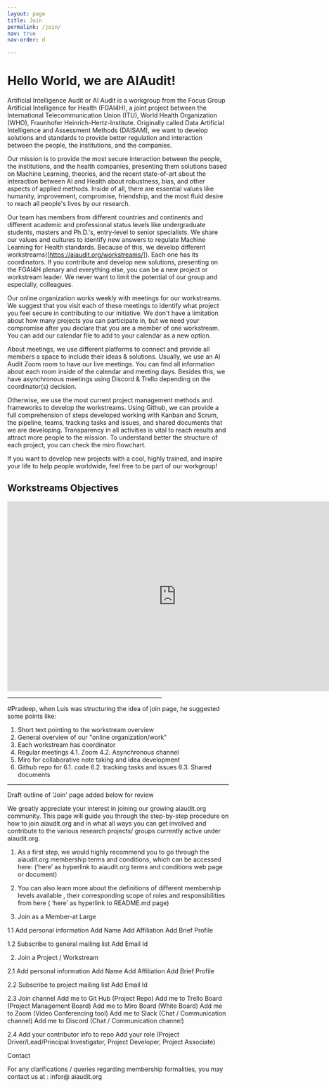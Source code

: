 ```yaml
---
layout: page
title: Join
permalink: /join/
nav: true
nav-order: d

---
```


# Hello World, we are AIAudit!

Artificial Intelligence Audit or AI Audit is a workgroup from the Focus Group Artificial Intelligence for Health (FGAI4H), a  joint project between the International Telecommunication Union (ITU), World Health Organization (WHO), Fraunhofer Heinrich-Hertz-Institute. Originally called Data Artificial Intelligence and Assessment Methods (DAISAM), we want to develop solutions and standards to provide better regulation and interaction between the people, the institutions, and the companies.

Our mission is to provide the most secure interaction between the people, the institutions, and the health companies, presenting them solutions based on Machine Learning, theories, and the recent state-of-art about the interaction between AI and Health about robustness, bias, and other aspects of applied methods. Inside of all, there are essential values like humanity, improvement, compromise, friendship, and the most fluid desire to reach all people's lives by our research.

Our team has members from different countries and continents and different academic and professional status levels like undergraduate students, masters and Ph.D.'s, entry-level to senior specialists. We share our values and cultures to identify new answers to regulate Machine Learning for Health standards.  Because of this, we develop different workstreams([https://aiaudit.org/workstreams/]). Each one has its coordinators. If you contribute and develop new solutions, presenting on the FGAI4H plenary and everything else, you can be a new project or workstream leader. We never want to limit the potential of our group and especially, colleagues.

Our online organization works weekly with meetings for our workstreams. We suggest that you visit each of these meetings to identify what project you feel secure in contributing to our initiative. We don't have a limitation about how many projects you can participate in, but we need your compromise after you declare that you are a member of one workstream. You can add our calendar file to add to your calendar as a new option.

About meetings, we use different platforms to connect and provide all members a space to include their ideas & solutions. Usually, we use an AI Audit Zoom room to have our live meetings. You can find all information about each room inside of the calendar and meeting days. Besides this, we have asynchronous meetings using Discord & Trello depending on the coordinator(s) decision.

Otherwise, we use the most current project management methods and frameworks to develop the workstreams. Using Github, we can provide a full comprehension of steps developed working with Kanban and Scrum, the pipeline, teams, tracking tasks and issues, and shared documents that we are developing. Transparency in all activities is vital to reach results and attract more people to the mission. To understand better the structure of each project, you can check the miro flowchart.

If you want to develop new projects with a cool, highly trained, and inspire your life to help people worldwide, feel free to be part of our workgroup!

## Workstreams Objectives
<iframe width="768" height="432" src="https://miro.com/app/live-embed/o9J_lQ739LQ=/?moveToViewport=-1409,-700,2926,1428" frameBorder="0" scrolling="no" allowFullScreen></iframe>
_______________________________________________________

#Pradeep, when Luis was structuring the idea of join page, he suggested some points like:

1. Short text pointing to the workstream overview
2. General overview of our "online organization/work"
3. Each workstream has coordinator
4. Regular meetings
4.1. Zoom
4.2. Asynchronous channel
5. Miro for collaborative note taking and idea development
6. Github repo for
6.1. code
6.2. tracking tasks and issues
6.3. Shared documents

----------------------------------------------------------------

Draft outline of 'Join' page added below for review 

We greatly appreciate your interest in joining our growing aiaudit.org community. This page will guide you through the step-by-step procedure on how to join aiaudit.org and in what all ways you can get involved and contribute to the various research projects/ groups currently active under aiaudit.org.


1.	As a first step, we would highly recommend you to go through the aiaudit.org membership terms and conditions, which can be accessed here: (‘here’ as hyperlink to aiaudit.org terms and conditions web page or document)

2.	You can also learn more about the definitions of different membership levels available , their corresponding scope of roles and responsibilities from here (  ‘here’ as hyperlink to README.md page)



1. Join as a Member-at Large

  1.1 Add personal information
      Add Name
      Add Affiliation
      Add Brief Profile

  1.2 Subscribe to general mailing list
      Add Email Id

2. Join a Project / Workstream 

  2.1 Add personal information
      Add Name
      Add Affiliation
      Add Brief Profile
  
  2.2 Subscribe to project mailing list
      Add Email Id

  2.3 Join channel
      Add me to Git Hub (Project Repo)
      Add me to Trello Board (Project Management Board)
      Add me to Miro Board (White Board)
      Add me to Zoom (Video Conferencing tool)
      Add me to Slack (Chat / Communication channel)
      Add me to Discord (Chat / Communication channel)
     
  2.4 Add your contributor info to repo
      Add your role (Project Driver/Lead/Principal Investigator, Project Developer, Project Associate)

Contact

For any clarifications / queries regarding membership formalities, you may contact us at : infor@ aiaudit.org

